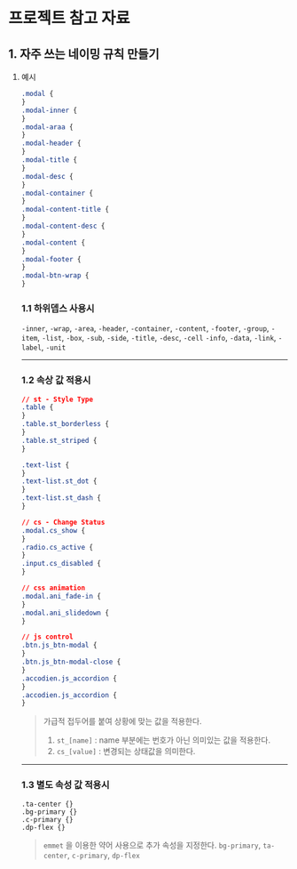 # 프로젝트 참고 자료

## 1. 자주 쓰는 네이밍 규칙 만들기

1. 예시

   ```css
   .modal {
   }
   .modal-inner {
   }
   .modal-araa {
   }
   .modal-header {
   }
   .modal-title {
   }
   .modal-desc {
   }
   .modal-container {
   }
   .modal-content-title {
   }
   .modal-content-desc {
   }
   .modal-content {
   }
   .modal-footer {
   }
   .modal-btn-wrap {
   }
   ```

   ### 1.1 하위뎁스 사용시

   `-inner`, `-wrap`, `-area`, `-header`, `-container`, `-content`, `-footer`,
   `-group`, `-item`, `-list`, `-box`, `-sub`, `-side`, `-title`, `-desc`, `-cell`
   `-info`, `-data`, `-link`, `-label`, `-unit`

   ***

   ### 1.2 속상 값 적용시

   ```css
   // st - Style Type
   .table {
   }
   .table.st_borderless {
   }
   .table.st_striped {
   }

   .text-list {
   }
   .text-list.st_dot {
   }
   .text-list.st_dash {
   }

   // cs - Change Status
   .modal.cs_show {
   }
   .radio.cs_active {
   }
   .input.cs_disabled {
   }

   // css animation
   .modal.ani_fade-in {
   }
   .modal.ani_slidedown {
   }

   // js control
   .btn.js_btn-modal {
   }
   .btn.js_btn-modal-close {
   }
   .accodien.js_accordion {
   }
   .accodien.js_accordion {
   }
   ```

   > 가급적 접두어를 붙여 상황에 맞는 값을 적용한다.
   >
   > 1. `st_[name]` : name 부분에는 번호가 아닌 의미있는 값을 적용한다.
   > 2. `cs_[value]` : 변경되는 상태값을 의미한다.

   ***

   ### 1.3 별도 속성 값 적용시

   ```
   .ta-center {}
   .bg-primary {}
   .c-primary {}
   .dp-flex {}
   ```

   > `emmet` 을 이용한 약어 사용으로 추가 속성을 지정한다.
   > `bg-primary`, `ta-center`, `c-primary`, `dp-flex`
